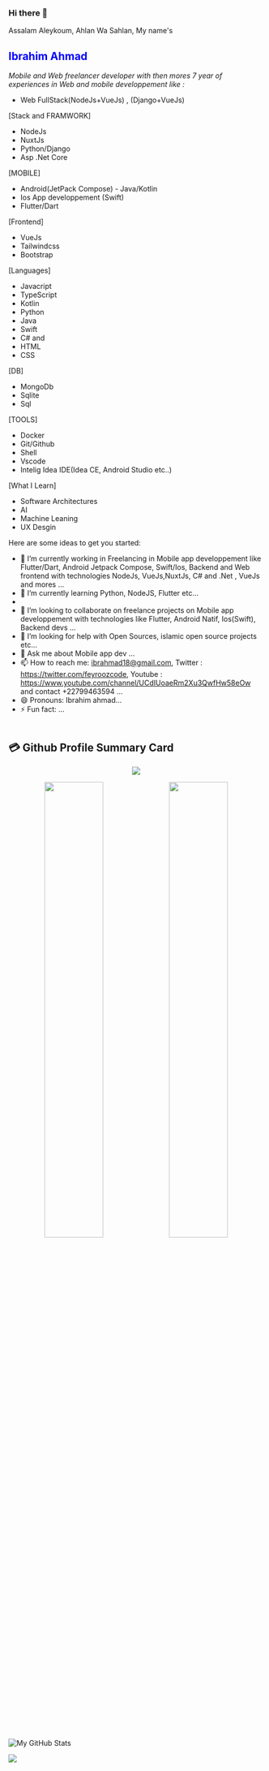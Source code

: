 ### Hi there 👋
Assalam Aleykoum, Ahlan Wa Sahlan, My name's **<h2 style="color:blue"> Ibrahim Ahmad </h2>** <i> Mobile and Web freelancer developer with then mores 7 year of experiences in Web and mobile developpement like : </i>
- Web FullStack(NodeJs+VueJs) , (Django+VueJs)
  
[Stack and FRAMWORK]
- NodeJs
- NuxtJs
- Python/Django
- Asp .Net Core
       
[MOBILE]
- Android(JetPack Compose) - Java/Kotlin
- Ios App developpement (Swift)
- Flutter/Dart
  
[Frontend]
- VueJs
- Tailwindcss
- Bootstrap
  
[Languages]
- Javacript
- TypeScript
- Kotlin
- Python 
- Java
- Swift
- C# and  
- HTML 
- CSS
  
[DB]
  - MongoDb
  - Sqlite
  - Sql

[TOOLS]
  - Docker
  - Git/Github
  - Shell
  - Vscode
  - Intelig Idea IDE(Idea CE, Android Studio etc..)

[What I Learn]
- Software Architectures
- AI
- Machine Leaning
- UX Desgin

Here are some ideas to get you started:

- 🔭 I’m currently working in Freelancing in Mobile app developpement like Flutter/Dart, Android Jetpack Compose, Swift/Ios, Backend and Web frontend with technologies NodeJs, VueJs,NuxtJs, C# and .Net , VueJs and mores ...
- 🌱 I’m currently learning Python, NodeJS, Flutter etc...
- 
- 👯 I’m looking to collaborate on freelance projects on Mobile app developpement with technologies like Flutter, Android Natif, Ios(Swift), Backend devs ...
- 🤔 I’m looking for help with Open Sources, islamic open source projects etc...
- 💬 Ask me about Mobile app dev ...
- 📫 How to reach me: ibrahmad18@gmail.com, Twitter : https://twitter.com/feyroozcode, Youtube : https://www.youtube.com/channel/UCdIUoaeRm2Xu3QwfHw58eOw  and contact +22799463594 ...
- 😄 Pronouns: Ibrahim ahmad...
- ⚡ Fun fact: ...
<br/><br/>

## 💳 Github Profile Summary Card
<p align="center">
  <img src="https://github-profile-summary-cards.vercel.app/api/cards/profile-details?username=ibrahmad18&theme=vue"/>
</p>
<p align="center">
	<img width="48%" src="https://github-readme-stats.vercel.app/api?username=ibrahmad18&show_icons=true&theme=vue" />
	<img width="48%" src="https://github-readme-streak-stats.herokuapp.com/?user=ibrahmad18&theme=vue" />
</p>

![My GitHub Stats](https://github-readme-stats.vercel.app/api?username=ibrahmad18&&show_icons=true&title_color=ffffff&icon_color=bb2acf&text_color=daf7dc&bg_color=151515)

![](https://github-readme-stats.vercel.app/api/top-langs/?username=ibrahmad18&theme=light&hide_border=false&include_all_commits=true&count_private=true&layout=compact)



